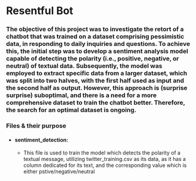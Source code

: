 # Resentful Bot

### The objective of this project was to investigate the retort of a chatbot that was trained on a dataset comprising pessimistic data, in responding to daily inquiries and questions. To achieve this, the initial step was to develop a sentiment analysis model capable of detecting the polarity (i.e., positive, negative, or neutral) of textual data. Subsequently, the model was employed to extract specific data from a larger dataset, which was split into two halves, with the first half used as input and the second half as output. However, this approach is (surprise surprise) suboptimal, and there is a need for a more comprehensive dataset to train the chatbot better. Therefore, the search for an optimal dataset is ongoing.

### Files & their purpose
  * #### sentiment_detection:
    * This file is used to train the model which detects the polarity of a textual message, utilizing twitter_training.csv as its data, as it has a column dedicated for its text, and the corresponding value which is either         pstive/negative/neutral
